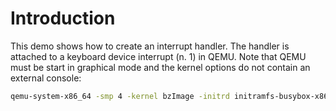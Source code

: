 
# Introduction

This demo shows how to create an interrupt handler. The handler is attached to a keyboard device interrupt (n. 1) in QEMU. Note that QEMU must be start in graphical mode and the kernel options do not contain an external console:

```sh
qemu-system-x86_64 -smp 4 -kernel bzImage -initrd initramfs-busybox-x86.cpio.gz -append "init=/init" -k en-us
``` 